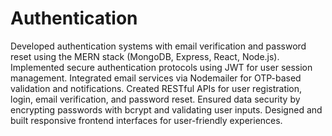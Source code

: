 # Authentication
Developed authentication systems with email verification and password reset using the MERN stack (MongoDB, Express, React, Node.js).
Implemented secure authentication protocols using JWT for user session management.
Integrated email services via Nodemailer for OTP-based validation and notifications.
Created RESTful APIs for user registration, login, email verification, and password reset.
Ensured data security by encrypting passwords with bcrypt and validating user inputs.
Designed and built responsive frontend interfaces for user-friendly experiences.
